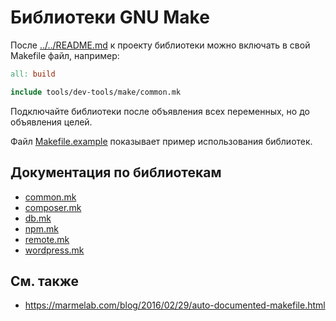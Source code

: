 # Библиотеки GNU Make

После [../../README.md](подключения) к проекту библиотеки можно включать в свой Makefile файл,
например:

```makefile
all: build

include tools/dev-tools/make/common.mk
```
Подключайте библиотеки после объявления всех переменных, но до объявления целей.

Файл [Makefile.example](Makefile.example) показывает пример использования библиотек.

## Документация по библиотекам

- [common.mk](common.md)
- [composer.mk](composer.md)
- [db.mk](db.md)
- [npm.mk](npm.md)
- [remote.mk](remote.md)
- [wordpress.mk](wordpress.md)

## См. также

- https://marmelab.com/blog/2016/02/29/auto-documented-makefile.html

